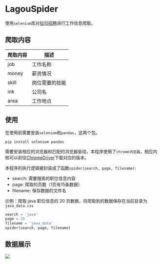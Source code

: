 # LagouSpider

使用`selenium`库对[拉勾招聘](https://www.lagou.com/)进行工作信息爬取。



## 爬取内容

| 爬取内容 | 描述           |
| -------- | -------------- |
| job      | 工作名称       |
| money    | 薪资情况       |
| skill    | 岗位需要的技能 |
| ink      | 公司名         |
| area     | 工作地点       |



## 使用

在使用前需要安装`selenium`和`pandas`，这两个包。

```
pip install selenium pandas
```

需要安装相应的浏览器和匹配的浏览器驱动，本程序使用了`chrome浏览器`，相应内核可以前往[ChromeDriver](https://chromedriver.chromium.org/downloads)下载对应的版本。

本程序的执行逻辑被封装成了函数`spider(search, page, filename)`:

- search: 需要搜索的职位信息内容
- page: 爬取的页数（1页有15条数据）
- filename: 保存数据的文件名

示例：爬取 java 职位信息的 20 页数据，将爬取到的数据保存在当前目录为 `java_data.csv`

```python
search = 'java'
page = 20
filename = 'java_data'
spider(search, page, filename)
```



## 数据展示

![](https://pic.imgdb.cn/item/62c8de19f54cd3f9372b6491.jpg)